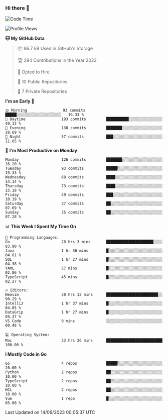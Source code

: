 ### Hi there 👋
<!--![visitors](https://visitor-badge.glitch.me/badge?page_id=d0zingcat)-->
<!--
**d0zingcat/d0zingcat** is a ✨ _special_ ✨ repository because its `README.md` (this file) appears on your GitHub profile.

Here are some ideas to get you started:

- 🔭 I’m currently working on ...
- 🌱 I’m currently learning ...
- 👯 I’m looking to collaborate on ...
- 🤔 I’m looking for help with ...
- 💬 Ask me about ...
- 📫 How to reach me: ...
- 😄 Pronouns: ...
- ⚡ Fun fact: ...
-->
<!--START_SECTION:waka-->
![Code Time](http://img.shields.io/badge/Code%20Time-2%2C724%20hrs%2032%20mins-blue)

![Profile Views](http://img.shields.io/badge/Profile%20Views-2-blue)

**🐱 My GitHub Data** 

> 📦 86.7 kB Used in GitHub's Storage 
 > 
> 🏆 294 Contributions in the Year 2023
 > 
> 💼 Opted to Hire
 > 
> 📜 10 Public Repositories 
 > 
> 🔑 7 Private Repositories 
 > 
**I'm an Early 🐤** 

```text
🌞 Morning                93 commits          █████░░░░░░░░░░░░░░░░░░░░   19.33 % 
🌆 Daytime                193 commits         ██████████░░░░░░░░░░░░░░░   40.12 % 
🌃 Evening                138 commits         ███████░░░░░░░░░░░░░░░░░░   28.69 % 
🌙 Night                  57 commits          ███░░░░░░░░░░░░░░░░░░░░░░   11.85 % 
```
📅 **I'm Most Productive on Monday** 

```text
Monday                   126 commits         ███████░░░░░░░░░░░░░░░░░░   26.20 % 
Tuesday                  93 commits          █████░░░░░░░░░░░░░░░░░░░░   19.33 % 
Wednesday                68 commits          ████░░░░░░░░░░░░░░░░░░░░░   14.14 % 
Thursday                 73 commits          ████░░░░░░░░░░░░░░░░░░░░░   15.18 % 
Friday                   49 commits          ███░░░░░░░░░░░░░░░░░░░░░░   10.19 % 
Saturday                 37 commits          ██░░░░░░░░░░░░░░░░░░░░░░░   07.69 % 
Sunday                   35 commits          ██░░░░░░░░░░░░░░░░░░░░░░░   07.28 % 
```


📊 **This Week I Spent My Time On** 

```text
💬 Programming Languages: 
Go                       28 hrs 3 mins       █████████████████████░░░░   83.90 % 
Java                     1 hr 36 mins        █░░░░░░░░░░░░░░░░░░░░░░░░   04.81 % 
SQL                      1 hr 27 mins        █░░░░░░░░░░░░░░░░░░░░░░░░   04.38 % 
YAML                     57 mins             █░░░░░░░░░░░░░░░░░░░░░░░░   02.86 % 
TypeScript               45 mins             █░░░░░░░░░░░░░░░░░░░░░░░░   02.27 % 

🔥 Editors: 
Neovim                   30 hrs 12 mins      ███████████████████████░░   90.29 % 
IntelliJ                 1 hr 37 mins        █░░░░░░░░░░░░░░░░░░░░░░░░   04.85 % 
DataGrip                 1 hr 27 mins        █░░░░░░░░░░░░░░░░░░░░░░░░   04.37 % 
VS Code                  9 mins              ░░░░░░░░░░░░░░░░░░░░░░░░░   00.48 % 

💻 Operating System: 
Mac                      33 hrs 26 mins      █████████████████████████   100.00 % 
```

**I Mostly Code in Go** 

```text
Go                       4 repos             █████░░░░░░░░░░░░░░░░░░░░   20.00 % 
Python                   2 repos             ██░░░░░░░░░░░░░░░░░░░░░░░   10.00 % 
TypeScript               2 repos             ██░░░░░░░░░░░░░░░░░░░░░░░   10.00 % 
HCL                      2 repos             ██░░░░░░░░░░░░░░░░░░░░░░░   10.00 % 
Vue                      1 repo              █░░░░░░░░░░░░░░░░░░░░░░░░   05.00 % 
```




 Last Updated on 14/06/2023 00:05:37 UTC
<!--END_SECTION:waka-->

